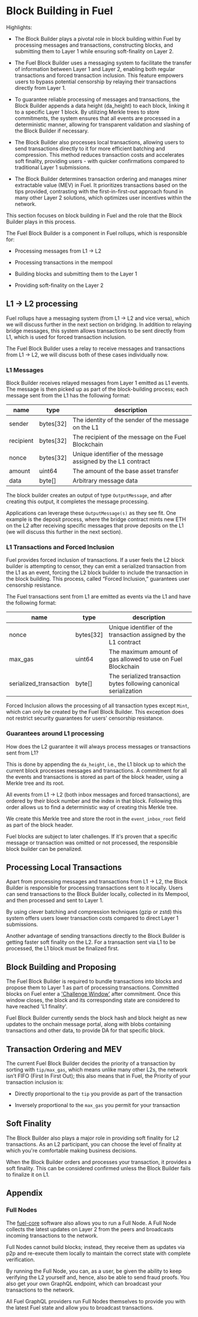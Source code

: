 # Block Building in Fuel

Highlights:

- The Block Builder plays a pivotal role in block building within Fuel by processing messages and transactions, constructing blocks, and submitting them to Layer 1 while ensuring soft-finality on Layer 2.

- The Fuel Block Builder uses a messaging system to facilitate the transfer of information between Layer 1 and Layer 2, enabling both regular transactions and forced transaction inclusion. This feature empowers users to bypass potential censorship by relaying their transactions directly from Layer 1.

- To guarantee reliable processing of messages and transactions, the Block Builder appends a data height (da_height) to each block, linking it to a specific Layer 1 block. By utilizing Merkle trees to store commitments, the system ensures that all events are processed in a deterministic manner, allowing for transparent validation and slashing of the Block Builder if necessary.

- The Block Builder also processes local transactions, allowing users to send transactions directly to it for more efficient batching and compression. This method reduces transaction costs and accelerates soft finality, providing users - with quicker confirmations compared to traditional Layer 1 submissions.

- The Block Builder determines transaction ordering and manages miner extractable value (MEV) in Fuel. It prioritizes transactions based on the tips provided, contrasting with the first-in-first-out approach found in many other Layer 2 solutions, which optimizes user incentives within the network.

This section focuses on block building in Fuel and the role that the Block Builder plays in this process.

The Fuel Block Builder is a component in Fuel rollups, which is responsible for:

- Processing messages from L1 → L2

- Processing transactions in the mempool 

- Building blocks and submitting them to the Layer 1

- Providing soft-finality on the Layer 2


## L1 → L2 processing

Fuel rollups have a messaging system (from L1 → L2 and vice versa), which we will discuss further in the next section on bridging. In addition to relaying bridge messages, this system allows transactions to be sent directly from L1, which is used for forced transaction inclusion.

The Fuel Block Builder uses a relay to receive messages and transactions from L1 → L2, we will discuss both of these cases individually now.

### L1 Messages

Block Builder receives relayed messages from Layer 1 emitted as L1 events. The message is then picked up as part of the block-building process; each message sent from the L1 has the following format:

| name      | type      | description                                                  |
|-----------|-----------|--------------------------------------------------------------|
| sender    | bytes[32] | The identity of the sender of the message on the L1          |
| recipient | bytes[32] | The recipient of the message on the Fuel Blockchain          |
| nonce     | bytes[32] | Unique identifier of the message assigned by the L1 contract |
| amount    | uint64    | The amount of the base asset transfer                        |
| data      | byte[]    | Arbitrary message data                                       |

The block builder creates an output of type `OutputMessage`, and after creating this output, it completes the message processing.

Applications can leverage these `OutputMessage(s)` as they see fit. One example is the deposit process, where the bridge contract mints new ETH on the L2 after receiving specific messages that prove deposits on the L1 (we will discuss this further in the next section).

### L1 Transactions and Forced Inclusion

Fuel provides forced inclusion of transactions. If a user feels the L2 block builder is attempting to censor, they can emit a serialized transaction from the L1 as an event, forcing the L2 block builder to include the transaction in the block building. This process, called “Forced Inclusion,” guarantees user censorship resistance.

The Fuel transactions sent from L1 are emitted as events via the L1 and have the following format:

| name                   | type      | description                                                        |
|------------------------|-----------|--------------------------------------------------------------------|
| nonce                  | bytes[32] | Unique identifier of the transaction assigned by the L1 contract   |
| max_gas                | uint64    | The maximum amount of gas allowed to use on Fuel Blockchain        |
| serialized_transaction | byte[]    | The serialized transaction bytes following canonical serialization |

Forced Inclusion allows the processing of all transaction types except `Mint`, which can only be created by the Fuel Block Builder. This exception does not restrict security guarantees for users' censorship resistance.

### Guarantees around L1 processing

How does the L2 guarantee it will always process messages or transactions sent from L1?

This is done by appending the `da_height`, i.e., the L1 block up to which the current block processes messages and transactions. A commitment for all the events and transactions is stored as part of the block header, using a Merkle tree and its root.

All events from L1 → L2 (both inbox messages and forced transactions), are ordered by their block number and the index in that block. Following this order allows us to find a deterministic way of creating this Merkle tree.

We create this Merkle tree and store the root in the `event_inbox_root` field as part of the block header.

Fuel blocks are subject to later challenges. If it's proven that a specific message or transaction was omitted or not processed, the responsible block builder can be penalized.

## Processing Local Transactions

Apart from processing messages and transactions from L1 → L2, the Block Builder is responsible for processing transactions sent to it locally. Users can send transactions to the Block Builder locally, collected in its Mempool, and then processed and sent to Layer 1.

By using clever batching and compression techniques (gzip or zstd) this system offers users lower transaction costs compared to direct Layer 1 submissions. 

Another advantage of sending transactions directly to the Block Builder is getting faster soft finality on the L2. For a transaction sent via L1 to be processed, the L1 block must be finalized first.

## Block Building and Proposing

The Fuel Block Builder is required to bundle transactions into blocks and propose them to Layer 1 as part of processing transactions. Committed blocks on Fuel enter a ['Challenge Window'](./fuel-and-ethereum.md#challenge-window) after commitment. Once this window closes, the block and its corresponding state are considered to have reached 'L1 finality'. 

Fuel Block Builder currently sends the block hash and block height as new updates to the onchain message portal, along with blobs containing transactions and other data,  to provide DA for that specific block.

## Transaction Ordering and MEV

The current Fuel Block Builder decides the priority of a transaction by sorting with `tip/max_gas`, which means unlike many other L2s, the network isn’t FIFO (First In First Out); this also means that in Fuel, the Priority of your transaction inclusion is:

- Directly proportional to the `tip` you provide as part of the transaction

- Inversely proportional to the `max_gas` you permit for your transaction

## Soft Finality

The Block Builder also plays a major role in providing soft finality for L2 transactions. As an L2 participant, you can choose the level of finality at which you're comfortable making business decisions. 

When the Block Builder orders and processes your transaction, it provides a soft finality. This can be considered confirmed unless the Block Builder fails to finalize it on L1.

## Appendix

### Full Nodes

The [fuel-core](https://github.com/FuelLabs/fuel-core) software also allows you to run a Full Node. A Full Node collects the latest updates on Layer 2 from the peers and broadcasts incoming transactions to the network.

Full Nodes cannot build blocks; instead, they receive them as updates via p2p and re-execute them locally to maintain the correct state with complete verification.

By running the Full Node, you can, as a user, be given the ability to keep verifying the L2 yourself and, hence, also be able to send fraud proofs. You also get your own GraphQL endpoint, which can broadcast your transactions to the network.

All Fuel GraphQL providers run Full Nodes themselves to provide you with the latest Fuel state and allow you to broadcast transactions.

